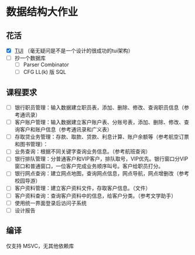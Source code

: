 # 数据结构大作业

## 花活

- [X] [TUI](./tui) （毫无疑问是不是一个设计的很成功的tui架构）
- [ ] 抄一个数据库
  + [ ] Parser Combinator
  + [ ] CFG LL(k) 版 SQL

## 课程要求
- [ ] 银行职员管理：输入数据建立职员表，添加、删除、修改、查询职员信息（参考通讯录） 
- [ ] 客户账户管理：输入数据建立客户账户表、分账号表，添加、删除、修改、查询客户和账户信息（参考通讯录和广义表）
- [ ] 存取贷业务管理：存款、取款、贷款、利息计算、账户余额等（参考航空订票和图书管理）： 
- [ ] 业务查询：根据不同关键字查询业务信息。（参考航班查询）
- [ ] 银行排队管理：分普通客户和VIP客户，排队取号，VIP优先。银行窗口分VIP窗口和普通窗口，一位客户完成业务顺序叫号。客户给职员打分。
- [ ] 银行网点查询：建立网点地图，查询网点信息，网点导航，网点增删改（参考校园导游）
- [ ] 客户资料管理：建立客户资料文件，存取客户信息。（文件）
- [ ] 客户资料查询：查询客户资料中的信息，给客户分类。（参考文学助手）
- [ ] 使用统一界面登录后访问子系统
- [ ] 设计报告

## 编译

仅支持 MSVC，无其他依赖库